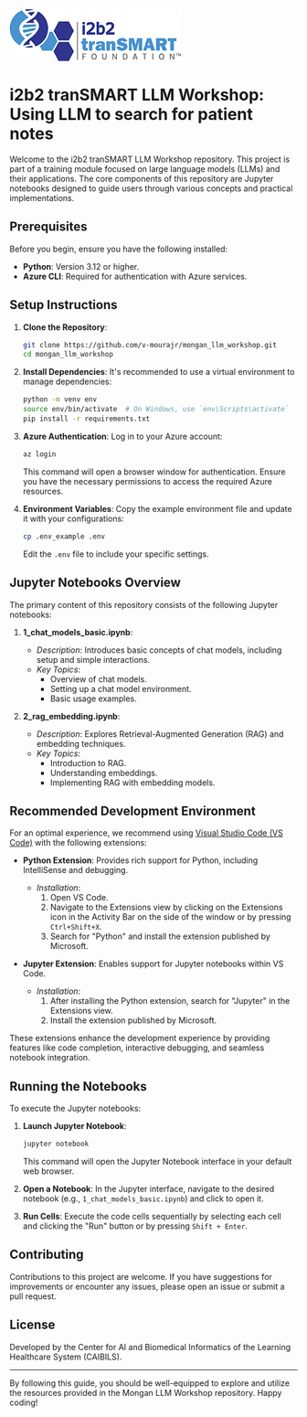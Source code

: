 ![MGB Logo](./images/transmart-logo.png)

# i2b2 tranSMART LLM Workshop: Using LLM to search for patient notes

Welcome to the i2b2 tranSMART LLM Workshop repository. This project is part of a training module focused on large language models (LLMs) and their applications. The core components of this repository are Jupyter notebooks designed to guide users through various concepts and practical implementations.

## Prerequisites

Before you begin, ensure you have the following installed:

- **Python**: Version 3.12 or higher.
- **Azure CLI**: Required for authentication with Azure services.

## Setup Instructions

1. **Clone the Repository**:
   ```bash
   git clone https://github.com/v-mourajr/mongan_llm_workshop.git
   cd mongan_llm_workshop
   ```

2. **Install Dependencies**:
   It's recommended to use a virtual environment to manage dependencies:
   ```bash
   python -m venv env
   source env/bin/activate  # On Windows, use `env\Scripts\activate`
   pip install -r requirements.txt
   ```

3. **Azure Authentication**:
   Log in to your Azure account:
   ```bash
   az login
   ```
   This command will open a browser window for authentication. Ensure you have the necessary permissions to access the required Azure resources.

4. **Environment Variables**:
   Copy the example environment file and update it with your configurations:
   ```bash
   cp .env_example .env
   ```
   Edit the `.env` file to include your specific settings.

## Jupyter Notebooks Overview

The primary content of this repository consists of the following Jupyter notebooks:

1. **1_chat_models_basic.ipynb**:
   - *Description*: Introduces basic concepts of chat models, including setup and simple interactions.
   - *Key Topics*:
     - Overview of chat models.
     - Setting up a chat model environment.
     - Basic usage examples.

2. **2_rag_embedding.ipynb**:
   - *Description*: Explores Retrieval-Augmented Generation (RAG) and embedding techniques.
   - *Key Topics*:
     - Introduction to RAG.
     - Understanding embeddings.
     - Implementing RAG with embedding models.

## Recommended Development Environment

For an optimal experience, we recommend using [Visual Studio Code (VS Code)](https://code.visualstudio.com/) with the following extensions:

- **Python Extension**: Provides rich support for Python, including IntelliSense and debugging.
  - *Installation*:
    1. Open VS Code.
    2. Navigate to the Extensions view by clicking on the Extensions icon in the Activity Bar on the side of the window or by pressing `Ctrl+Shift+X`.
    3. Search for "Python" and install the extension published by Microsoft.

- **Jupyter Extension**: Enables support for Jupyter notebooks within VS Code.
  - *Installation*:
    1. After installing the Python extension, search for "Jupyter" in the Extensions view.
    2. Install the extension published by Microsoft.

These extensions enhance the development experience by providing features like code completion, interactive debugging, and seamless notebook integration.

## Running the Notebooks

To execute the Jupyter notebooks:

1. **Launch Jupyter Notebook**:
   ```bash
   jupyter notebook
   ```
   This command will open the Jupyter Notebook interface in your default web browser.

2. **Open a Notebook**:
   In the Jupyter interface, navigate to the desired notebook (e.g., `1_chat_models_basic.ipynb`) and click to open it.

3. **Run Cells**:
   Execute the code cells sequentially by selecting each cell and clicking the "Run" button or by pressing `Shift + Enter`.

## Contributing

Contributions to this project are welcome. If you have suggestions for improvements or encounter any issues, please open an issue or submit a pull request.

## License

Developed by the Center for AI and Biomedical Informatics of the Learning Healthcare System (CAIBILS). 

---

By following this guide, you should be well-equipped to explore and utilize the resources provided in the Mongan LLM Workshop repository. Happy coding! 